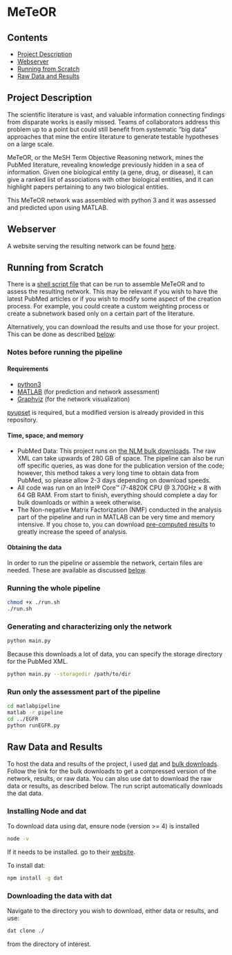 # MeTeOR
## Contents

 - [Project Description](#project-description)
 - [Webserver](#webserver)
 - [Running from Scratch](#running-from-scratch)
 - [Raw Data and Results](#raw-data-and-results)

## Project Description
The scientific literature is vast, and valuable information connecting findings from disparate works is easily missed. Teams of collaborators address this problem up to a point but could still benefit from systematic “big data” approaches that mine the entire literature to generate testable hypotheses on a large scale.

MeTeOR, or the MeSH Term Objective Reasoning network, mines the PubMed literature, revealing knowledge previously hidden in a sea of information. Given one biological entity (a gene, drug, or disease), it can give a ranked list of associations with other biological entities, and it can highlight papers pertaining to any two biological entities.

This MeTeOR network was assembled with python 3 and it was assessed and predicted upon using MATLAB.
## Webserver
A website serving the resulting network can be found [here](http://meteor.lichtargelab.org/).

## Running from Scratch
There is a [shell script file](run.sh) that can be run to assemble MeTeOR and to assess the resulting network. This may be relevant if you wish to have the latest PubMed articles or if you wish to modify some aspect of the creation process. For example, you could create a custom weighting process or create a subnetwork based only on a certain part of the literature. 

Alternatively, you can download the results and use those for your project. This can be done as described [below](#raw-data-and-results):

### Notes before running the pipeline
#### Requirements
 - [python3](https://www.python.org/downloads/release/python-360/)
 - [MATLAB](https://www.mathworks.com/products/matlab.html) (for prediction and network assessment)
 - [Graphviz](https://www.graphviz.org/) (for the network visualization)

[pyupset](https://github.com/ImSoErgodic/py-upset) is required, but a modified version is already provided in this repository.

#### Time, space, and memory

 - PubMed Data:  This project runs on [the NLM bulk downloads](https://www.nlm.nih.gov/databases/download/pubmed_medline.html). The raw XML can take upwards of 280 GB of space. The pipeline can also be run off specific queries, as was done for the publication version of the code; however, this method takes a very long time to obtain data from PubMed, so please allow 2-3 days depending on download speeds. 
 - All code was run on an Intel® Core™ i7-4820K CPU @ 3.70GHz × 8 with 64 GB RAM. From start to finish, everything should complete a day for bulk downloads or within a week otherwise.
 - The Non-negative Matrix Factorization (NMF) conducted in the analysis part of the pipeline and run in MATLAB can be very time and memory intensive. If you chose to, you can download [pre-computed results](#raw-data-and-results) to greatly increase the speed of analysis.

#### Obtaining the data
In order to run the pipeline or assemble the network, certain files are needed. These are available as discussed [below](#raw-data-and-results). 
### Running the whole pipeline
```bash
chmod +x ./run.sh
./run.sh
```
### Generating and characterizing only the network
```bash
python main.py
```
Because this downloads a lot of data, you can specify the storage directory for the PubMed XML.
```bash
python main.py --storagedir /path/to/dir
```
### Run only the assessment part of the pipeline
```bash
cd matlabpipeline
matlab -r pipeline
cd ../EGFR
python runEGFR.py
```

## Raw Data and Results
To host the data and results of the project, I used [dat](https://datproject.org/) and [bulk downloads](http://meteor.lichtargelab.org/download). Follow the link for the bulk downloads to get a compressed version of the network, results, or raw data. You can also use dat to download the raw data or results, as described below. The run script automatically downloads the dat data.
### Installing Node and dat
To download data using dat, ensure node (version  >= 4) is installed
```bash
node -v
```
If it needs to be installed. go to their [website](https://nodejs.org/en/download/).

To install dat:
```bash
npm install -g dat
```
### Downloading the data with dat
Navigate to the directory you wish to download, either data or results, and use:
```bash
dat clone ./
```
from the directory of interest.
<!--stackedit_data:
eyJoaXN0b3J5IjpbLTE4MTE2OTYxNjMsLTE5MjU5MDA3NjcsLT
E0NjY2MDQ5NzBdfQ==
-->
